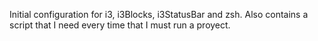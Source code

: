Initial configuration for i3, i3Blocks, i3StatusBar and zsh. Also contains a script that I need every time that I must run a proyect.
